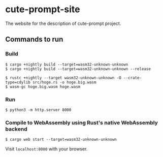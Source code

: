# cute-prompt-site
The website for the description of cute-prompt project.


## Commands to run

### Build

```
$ cargo +nightly build --target=wasm32-unknown-unknown
$ cargo +nightly build --target=wasm32-unknown-unknown --release
```

```
$ rustc +nightly --target wasm32-unknown-unknown -O --crate-type=cdylib src/hoge.rs -o hoge.big.wasm
$ wasm-gc hoge.big.wasm hoge.wasm
```

### Run

```
$ python3 -m http.server 8000
```

### Compile to WebAssembly using Rust's native WebAssembly backend

```
$ cargo web start --target=wasm32-unknown-unknown
```
Visit `localhost:8000` with your browser.
